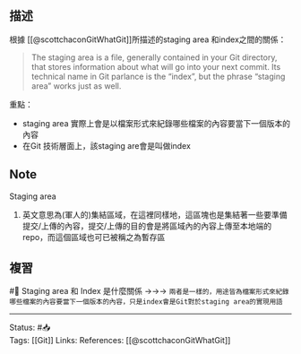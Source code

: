 
## 描述

根據 [[@scottchaconGitWhatGit]]所描述的staging area 和index之間的關係：
> The staging area is a file, generally contained in your Git directory, that stores information about what will go into your next commit. Its technical name in Git parlance is the “index”, but the phrase “staging area” works just as well.

重點：
- staging area 實際上會是以檔案形式來紀錄哪些檔案的內容要當下一個版本的內容
- 在Git 技術層面上，該staging are會是叫做index






## Note
Staging area
1. 英文意思為(軍人的)集結區域，在這裡同樣地，這區塊也是集結著一些要準備提交/上傳的內容，提交/上傳的目的會是將區域內的內容上傳至本地端的repo，而這個區域也可已被稱之為暫存區

## 複習
#🧠 Staging area 和 Index 是什麼關係 ->->-> `兩者是一樣的，用途皆為檔案形式來紀錄哪些檔案的內容要當下一個版本的內容，只是index會是Git對於staging area的實現用語`
<!--SR:!2022-05-27,3,250-->


---
Status: #📥  
Tags:
[[Git]]
Links:
References:
[[@scottchaconGitWhatGit]]